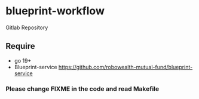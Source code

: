 # blueprint-workflow

Gitlab Repository

## Require
- go 19+
- Blueprint-service https://github.com/robowealth-mutual-fund/blueprint-service

### Please change FIXME in the code and read Makefile